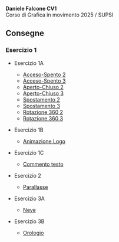 **Daniele Falcone CV1**  
Corso di Grafica in movimento 2025 / SUPSI  




## Consegne   
### Esercizio 1   
- Esercizio 1A
	- [Acceso-Spento 2](https://dadiccs.github.io/gim/esercizio_1A/acceso_spento_2.html) 
	- [Acceso-Spento 3](https://dadiccs.github.io/gim/esercizio_1A/acceso_spento_3.html) 
	- [Aperto-Chiuso 2](https://dadiccs.github.io/gim/esercizio_1A/aperto_chiuso_2.html) 
	- [Aperto-Chiuso 3](https://dadiccs.github.io/gim/esercizio_1A/aperto_chiuso_3.html) 
	- [Spostamento 2](https://dadiccs.github.io/gim/esercizio_1A/spostamento_2.html) 
	- [Spostamento 3](https://dadiccs.github.io/gim/esercizio_1A/spostamento_3.html) 
	- [Rotazione 360 2](https://dadiccs.github.io/gim/esercizio_1A/rotazione_2.html) 
	- [Rotazione 360 3](https://dadiccs.github.io/gim/esercizio_1A/rotazione_3.html)    
- Esercizio 1B
	- [Animazione Logo](https://dadiccs.github.io/gim/esercizio_1B/index.html) 
- Esercizio 1C
	- [Commento testo]()

- Esercizio 2
	- [Parallasse](https://dadiccs.github.io/gim/esercizio_2/index.html)
- Esercizio 3A
	- [Neve](https://dadiccs.github.io/gim/esercizio_3A/neve/index.html)
- Esercizio 3B
	- [Orologio](https://dadiccs.github.io/gim/esercizio_3B/index.html)